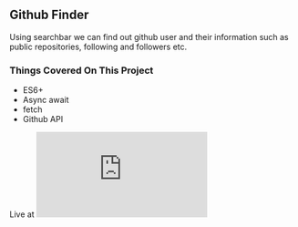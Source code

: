 ## Github Finder

Using searchbar we can find out github user and their information such as public repositories, following and followers etc.

### Things Covered On This Project

- ES6+
- Async await
- fetch
- Github API

Live at ![Click Here](https://mfsiat.github.io/GitHub-User-Finder/index.html)